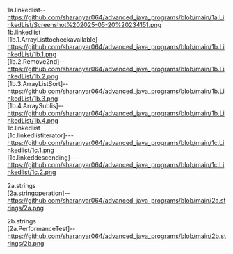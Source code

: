 1a.linkedlist--https://github.com/sharanyar064/advanced_java_programs/blob/main/1a.LinkedList/Screenshot%202025-05-20%20234151.png  
1b.linkedlist  
[1b.1.ArrayListtocheckavailable]---https://github.com/sharanyar064/advanced_java_programs/blob/main/1b.LinkedList/1b.1.png  
[1b.2.Remove2nd]--https://github.com/sharanyar064/advanced_java_programs/blob/main/1b.LinkedList/1b.2.png  
[1b.3.ArrayListSort]--https://github.com/sharanyar064/advanced_java_programs/blob/main/1b.LinkedList/1b.3.png  
[1b.4.ArraySublis]--https://github.com/sharanyar064/advanced_java_programs/blob/main/1b.LinkedList/1b.4.png  
1c.linkedlist  
[1c.linkedlistiterator]---https://github.com/sharanyar064/advanced_java_programs/blob/main/1c.Linkedlist/1c.1.png  
[1c.linkeddescending]---https://github.com/sharanyar064/advanced_java_programs/blob/main/1c.Linkedlist/1c.2.png  






2a.strings  
[2a.stringoperation]--https://github.com/sharanyar064/advanced_java_programs/blob/main/2a.strings/2a.png  


2b.strings  
[2a.PerformanceTest]--https://github.com/sharanyar064/advanced_java_programs/blob/main/2b.strings/2b.png 

